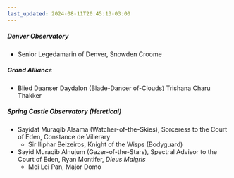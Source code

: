 ```yaml
---
last_updated: 2024-08-11T20:45:13-03:00
---
```


##### Denver Observatory

- Senior Legedamarin of Denver, Snowden Croome

##### Grand Alliance

- Blied Daanser Daydalon (Blade-Dancer of-Clouds) Trishana Charu Thakker

##### Spring Castle Observatory (Heretical)

- Sayidat Muraqib Alsama (Watcher-of-the-Skies), Sorceress to the Court of Eden, Constance de Villerary
	- Sir Iliphar Beizeiros, Knight of the Wisps (Bodyguard)
- Sayid Muraqib Alnujum (Gazer-of-the-Stars), Spectral Advisor to the Court of Eden, Ryan Montifer, _Dieus Malgris_
	- Mei Lei Pan, Major Domo
